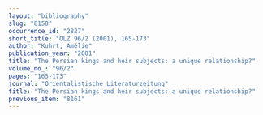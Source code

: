 ```yaml
---
layout: "bibliography"
slug: "8158"
occurrence_id: "2827"
short_title: "OLZ 96/2 (2001), 165-173"
author: "Kuhrt, Amélie"
publication_year: "2001"
title: "The Persian kings and heir subjects: a unique relationship?"
volume_no_: "96/2"
pages: "165-173"
journal: "Orientalistische Literaturzeitung"
title: "The Persian kings and heir subjects: a unique relationship?"
previous_item: "8161"
---
```

